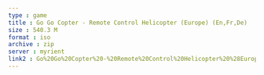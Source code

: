 ```yaml
---
type : game
title : Go Go Copter - Remote Control Helicopter (Europe) (En,Fr,De)
size : 540.3 M
format : iso
archive : zip
server : myrient
link2 : Go%20Go%20Copter%20-%20Remote%20Control%20Helicopter%20%28Europe%29%20%28En%2CFr%2CDe%29
---
```

